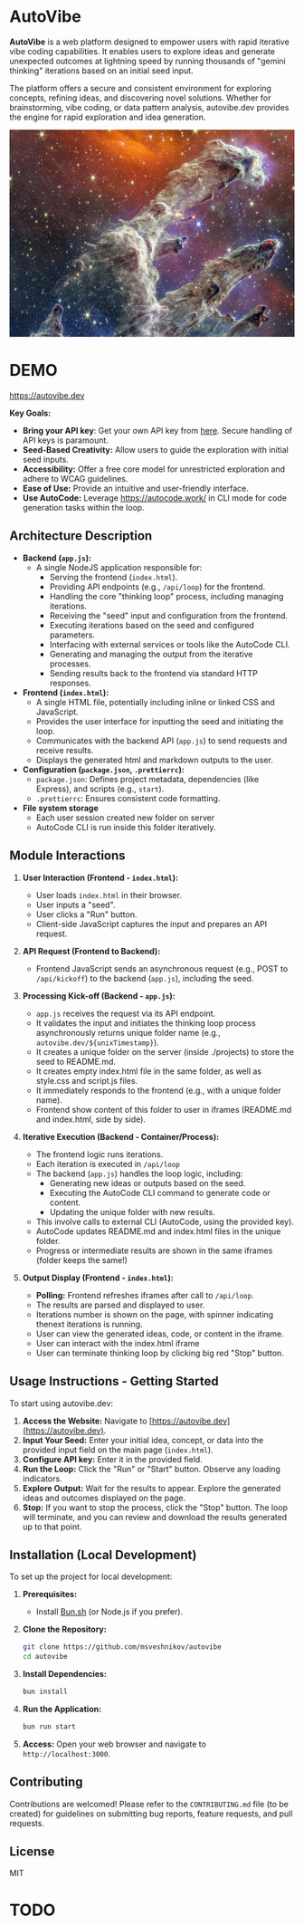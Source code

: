 ﻿# AutoVibe

**AutoVibe** is a web platform designed to empower users with rapid iterative vibe coding
capabilities. It enables users to explore ideas and generate unexpected outcomes at lightning speed
by running thousands of "gemini thinking" iterations based on an initial seed input.

The platform offers a secure and consistent environment for exploring concepts, refining ideas, and
discovering novel solutions. Whether for brainstorming, vibe coding, or data pattern analysis,
autovibe.dev provides the engine for rapid exploration and idea generation.

![alt text](image.png)

# DEMO

https://autovibe.dev

**Key Goals:**

- **Bring your API key**: Get your own API key from [here](https://aistudio.google.com/apikey).
  Secure handling of API keys is paramount.
- **Seed-Based Creativity:** Allow users to guide the exploration with initial seed inputs.
- **Accessibility:** Offer a free core model for unrestricted exploration and adhere to WCAG
  guidelines.
- **Ease of Use:** Provide an intuitive and user-friendly interface.
- **Use AutoCode:** Leverage https://autocode.work/ in CLI mode for code generation tasks within the
  loop.

## Architecture Description

- **Backend (`app.js`):**
    - A single NodeJS application responsible for:
        - Serving the frontend (`index.html`).
        - Providing API endpoints (e.g., `/api/loop`) for the frontend.
        - Handling the core "thinking loop" process, including managing iterations.
        - Receiving the "seed" input and configuration from the frontend.
        - Executing iterations based on the seed and configured parameters.
        - Interfacing with external services or tools like the AutoCode CLI.
        - Generating and managing the output from the iterative processes.
        - Sending results back to the frontend via standard HTTP responses.
- **Frontend (`index.html`):**
    - A single HTML file, potentially including inline or linked CSS and JavaScript.
    - Provides the user interface for inputting the seed and initiating the loop.
    - Communicates with the backend API (`app.js`) to send requests and receive results.
    - Displays the generated html and markdown outputs to the user.
- **Configuration (`package.json`, `.prettierrc`):**
    - `package.json`: Defines project metadata, dependencies (like Express), and scripts (e.g.,
      `start`).
    - `.prettierrc`: Ensures consistent code formatting.
- **File system storage**
    - Each user session created new folder on server
    - AutoCode CLI is run inside this folder iteratively.

## Module Interactions

1.  **User Interaction (Frontend - `index.html`):**

    - User loads `index.html` in their browser.
    - User inputs a "seed".
    - User clicks a "Run" button.
    - Client-side JavaScript captures the input and prepares an API request.

2.  **API Request (Frontend to Backend):**

    - Frontend JavaScript sends an asynchronous request (e.g., POST to `/api/kickoff`) to the
      backend (`app.js`), including the seed.

3.  **Processing Kick-off (Backend - `app.js`):**

    - `app.js` receives the request via its API endpoint.
    - It validates the input and initiates the thinking loop process asynchronously returns unique
      folder name (e.g., `autovibe.dev/${unixTimestamp}`).
    - It creates a unique folder on the server (inside ./projects) to store the seed to README.md.
    - It creates empty index.html file in the same folder, as well as style.css and script.js files.
    - It immediately responds to the frontend (e.g., with a unique folder name).
    - Frontend show content of this folder to user in iframes (README.md and index.html, side by
      side).

4.  **Iterative Execution (Backend - Container/Process):**

    - The frontend logic runs iterations.
    - Each iteration is executed in `/api/loop`
    - The backend (`app.js`) handles the loop logic, including:
        - Generating new ideas or outputs based on the seed.
        - Executing the AutoCode CLI command to generate code or content.
        - Updating the unique folder with new results.
    - This involve calls to external CLI (AutoCode, using the provided key).
    - AutoCode updates README.md and index.html files in the unique folder.
    - Progress or intermediate results are shown in the same iframes (folder keeps the same!)

5.  **Output Display (Frontend - `index.html`):**
    - **Polling:** Frontend refreshes iframes after call to `/api/loop`.
    - The results are parsed and displayed to user.
    - Iterations number is shown on the page, with spinner indicating thenext iterations is running.
    - User can view the generated ideas, code, or content in the iframe.
    - User can interact with the index.html iframe
    - User can terminate thinking loop by clicking big red "Stop" button.

## Usage Instructions - Getting Started

To start using autovibe.dev:

1.  **Access the Website:** Navigate to [https://autovibe.dev](https://autovibe.dev).
2.  **Input Your Seed:** Enter your initial idea, concept, or data into the provided input field on
    the main page (`index.html`).
3.  **Configure API key:** Enter it in the provided field.
4.  **Run the Loop:** Click the "Run" or "Start" button. Observe any loading indicators.
5.  **Explore Output:** Wait for the results to appear. Explore the generated ideas and outcomes
    displayed on the page.
6.  **Stop:** If you want to stop the process, click the "Stop" button. The loop will terminate, and
    you can review and download the results generated up to that point.

## Installation (Local Development)

To set up the project for local development:

1.  **Prerequisites:**
    - Install [Bun.sh](https://bun.sh/) (or Node.js if you prefer).
2.  **Clone the Repository:**
    ```bash
    git clone https://github.com/msveshnikov/autovibe
    cd autovibe
    ```
3.  **Install Dependencies:**
    ```bash
    bun install
    ```
4.  **Run the Application:**

    ```bash
    bun run start

    ```

5.  **Access:** Open your web browser and navigate to `http://localhost:3000`.

## Contributing

Contributions are welcomed! Please refer to the `CONTRIBUTING.md` file (to be created) for
guidelines on submitting bug reports, feature requests, and pull requests.

## License

MIT

# TODO
